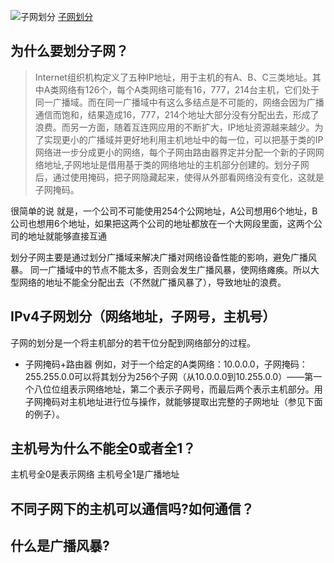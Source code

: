 ![子网划分](https://s1.ax1x.com/2020/05/22/YL4iL9.png)
[子网划分](https://www.cnblogs.com/linhaifeng/articles/5951486.html)
## 为什么要划分子网？
>Internet组织机构定义了五种IP地址，用于主机的有A、B、C三类地址。其中A类网络有126个，每个A类网络可能有16，777，214台主机，它们处于同一广播域。而在同一广播域中有这么多结点是不可能的，网络会因为广播通信而饱和，结果造成16，777，214个地址大部分没有分配出去，形成了浪费。而另一方面，随着互连网应用的不断扩大，IP地址资源越来越少。为了实现更小的广播域并更好地利用主机地址中的每一位，可以把基于类的IP网络进一步分成更小的网络，每个子网由路由器界定并分配一个新的子网网络地址,子网地址是借用基于类的网络地址的主机部分创建的。划分子网后，通过使用掩码，把子网隐藏起来，使得从外部看网络没有变化，这就是子网掩码。

很简单的说   就是，一个公司不可能使用254个公网地址，A公司想用6个地址，B公司也想用6个地址，如果把这两个公司的地址都放在一个大网段里面，这两个公司的地址就能够直接互通

划分子网主要是通过划分广播域来解决广播对网络设备性能的影响，避免广播风暴。
同一广播域中的节点不能太多，否则会发生广播风暴，使网络瘫痪。所以大型网络的地址不能全分配出去（不然就广播风暴了），导致地址的浪费。


## IPv4子网划分（网络地址，子网号，主机号）
子网的划分是一个将主机部分的若干位分配到网络部分的过程。
* 子网掩码+路由器
例如，对于一个给定的A类网络：10.0.0.0，子网掩码：255.255.0.0可以将其划分为256个子网（从10.0.0.0到10.255.0.0）——第一个八位位组表示网络地址，第二个表示子网号，而最后两个表示主机部分。用子网掩码对主机地址进行位与操作，就能够提取出完整的子网地址（参见下面的例子）。

## 主机号为什么不能全0或者全1？
主机号全0是表示网络
主机号全1是广播地址

## 不同子网下的主机可以通信吗?如何通信？

## 什么是广播风暴?